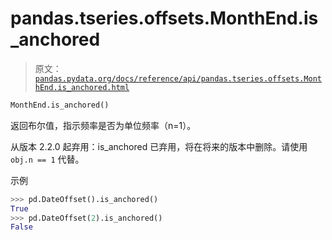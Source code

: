 # pandas.tseries.offsets.MonthEnd.is_anchored

> 原文：[`pandas.pydata.org/docs/reference/api/pandas.tseries.offsets.MonthEnd.is_anchored.html`](https://pandas.pydata.org/docs/reference/api/pandas.tseries.offsets.MonthEnd.is_anchored.html)

```py
MonthEnd.is_anchored()
```

返回布尔值，指示频率是否为单位频率（n=1）。

从版本 2.2.0 起弃用：is_anchored 已弃用，将在将来的版本中删除。请使用 `obj.n == 1` 代替。

示例

```py
>>> pd.DateOffset().is_anchored()
True
>>> pd.DateOffset(2).is_anchored()
False 
```
